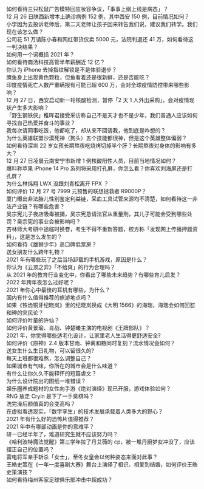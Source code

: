如何看待三只松鼠广告模特回应妆容争议，「事事上纲上线是病态」？  
12 月 26 日陕西新增本土确诊病例 152 例，其中西安 150 例，目前情况如何？  
小学因为去投诉老师后，第二天老师让孩子回来转告我们说，建议我们转学。我们现在该怎么做？  
公司花 51 万请陈小春和网红带货仅卖 5000 元，法院判退还 41 万，如何看待这一判决结果？  
如何用一个词概括 2021 年？  
如何看待商汤科技高管半年薪酬近 12 亿？  
你认为 iPhone 去掉指纹解锁是不是体验退步？  
腌鱼身上出现黄色颗粒，但鱼看着还是很新鲜，还是否能吃？  
印度疫情死亡人数严重瞒报有可能已超  600 万，会对全球疫情防控带来哪些影响？  
12 月 27 日，西安启动新一轮核酸检测，暂停「2 天 1 人外出采购」，会对疫情现状产生多大影响？  
「野生钢铁侠」稚晖君接受采访称自己不是天才也不是少年，我们普通人应该如何寻找自己热爱并奋斗的事业？  
我每次请同事吃饭，他都吃了，却从来不回请我，他到底是咋想的？  
为什么英雄联盟沙漠死神（狗头）五个技能都很神，但是这个英雄整体偏弱？  
如何看待深圳 22 岁女孩长期熬夜吃烧烤切掉半个肝？长期熬夜对身体的影响有多大？  
12 月 27 日凌晨云南安宁市新增 1 例核酸阳性人员，目前当地情况如何？  
爆料称苹果 iPhone 14 Pro 系列将采用打孔屏，你怎么看？你喜欢刘海屏还是打孔屏？  
为什么林炜翔 LWX 没跟刘青松离开 FPX ？  
如何评价 12 月 27 号 7999 元预售的联想拯救者 R9000P？  
厦门曝出非法胎儿性别鉴定利益链，采血工具试管来源均不清楚，如何看待这一非法产业链？有哪些危害？  
吴宗宪儿子夜店吸毒被捕，吴宗宪恳请法官从重量刑，其儿子可能会受到哪些处罚？吴宗宪的事业会被影响吗？  
吉林师大考研中途临时换卷，考生不得不重新答题，校方称「发现网上传播押题资料」，这是怎么发生的？  
如何看待《雄狮少年》高口碑低票房？  
送女朋友什么跨年礼物？  
2021 年有哪些玩了之后当场卸载的手机游戏，原因是什么？  
你认为《云顶之弈》「不给爽」的行为合理吗？  
从 2021 年的教育行业变化中，你看出了哪些未来趋势？有哪些育儿启发？  
2022 年跨年夜怎么过好呢？  
2021 年你心中最佳的耳机有哪些，为什么？  
国内有什么值得推荐的旅游地点吗？  
如果《铁齿铜牙纪晓岚》里的纪晓岚换成《大明 1566》的海瑞，海瑞会如何回怼和珅的灾民论？  
如何评价叶童的许仙？  
如何评价黄景瑜、肖战、钟楚曦主演的电视剧《王牌部队》？  
2021 年，你觉得哪些适老化设计，让家里老人生活得更舒适安全?  
如何评价《原神》2.4 版本甘雨、钟离和魈同时复刻？流水情况会如何？  
送女生什么生日礼物，可以留很久的?  
每天上班都很难熬，怎么调整自己？  
如果城市有气味，你所在的城市会是什么味道？  
有什么让你久久不能释怀的短篇虐文？  
为什么设计院出的图纸一堆错误？  
娱乐圈养成题材的女性向手游《绝对演绎》现已开服，游戏体验如何？  
RNG 放走 Cryin 是下了一手臭棋吗？  
洗完澡后颜值真的会变高吗？  
在虚拟看透现实，「数字孪生」的技术发展承载着人类多大的野心？  
2021 年有什么好的恐怖片值得推荐？  
2021 年中有哪部动画是你的意难平？  
研一已经半年了，难道研究生就不应该努力吗？  
《哈利波特魔法觉醒》第三学年拉了丹艾薇的 cp，被一堆丹厨梦女冲没了，应该摆正自己的位置吗？  
雷电将军亲手斩杀「女士」，至冬女皇会以何种姿态来面对此事？  
王皓史策在《一年一度喜剧大赛》舞台上演绎了相识、相爱到结婚，如何评价王皓史策演技？  
如何看待梅州客家足球俱乐部冲击中超成功？  
